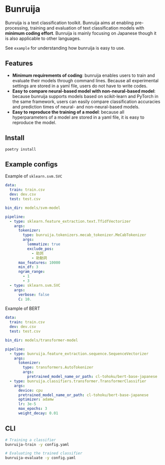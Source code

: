 # Bunruija
Bunruija is a text classification toolkit.
Bunruija aims at enabling pre-processing, training and evaluation of text classification models with **minimum coding effort**.
Bunruija is mainly focusing on Japanese though it is also applicable to other languages.

See `example` for understanding how bunruija is easy to use.

## Features
- **Minimum requirements of coding**: bunruija enables users to train and evaluate their models through command lines. Because all experimental settings are stored in a yaml file, users do not have to write codes.
- **Easy to compare neural-based model with non-neural-based model**: because bunruija supports models based on scikit-learn and PyTorch in the same framework, users can easily compare classification accuracies and prediction times of neural- and non-neural-based models.
- **Easy to reproduce the training of a model**: because all hyperparameters of a model are stored in a yaml file, it is easy to reproduce the model.

## Install
```
poetry install
```

## Example configs
Example of `sklearn.svm.SVC`

```yaml
data:
  train: train.csv
  dev: dev.csv
  test: test.csv

bin_dir: models/svm-model

pipeline:
  - type: sklearn.feature_extraction.text.TfidfVectorizer
    args:
      tokenizer:
        type: bunruija.tokenizers.mecab_tokenizer.MeCabTokenizer
        args:
          lemmatize: true
          exclude_pos:
            - 助詞
            - 助動詞
      max_features: 10000
      min_df: 3
      ngram_range:
        - 1
        - 3
  - type: sklearn.svm.SVC
    args:
      verbose: false
      C: 10.
```

Example of BERT

```yaml
data:
  train: train.csv
  dev: dev.csv
  test: test.csv

bin_dir: models/transformer-model

pipeline:
  - type: bunruija.feature_extraction.sequence.SequenceVectorizer
    args:
      tokenizer:
        type: transformers.AutoTokenizer
        args:
          pretrained_model_name_or_path: cl-tohoku/bert-base-japanese
  - type: bunruija.classifiers.transformer.TransformerClassifier
    args:
      device: cpu
      pretrained_model_name_or_path: cl-tohoku/bert-base-japanese
      optimizer: adamw
      lr: 3e-5
      max_epochs: 3
      weight_decay: 0.01
```

## CLI
```sh
# Training a classifier
bunruija-train -y config.yaml

# Evaluating the trained classifier
bunruija-evaluate -y config.yaml
```
